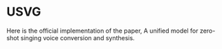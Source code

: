 # USVG
Here is the official implementation of the paper, A unified model for zero-shot singing voice conversion and synthesis.
